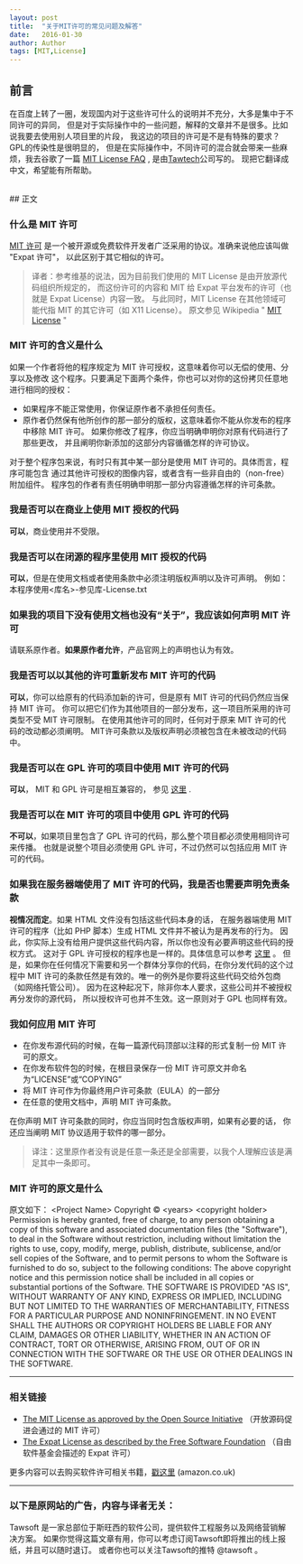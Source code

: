 ```yaml
---
layout: post
title:  "关于MIT许可的常见问题及解答"
date:   2016-01-30
author: Author
tags: [MIT,License]
---
```


## 前言



在百度上转了一圈，发现国内对于这些许可什么的说明并不充分，大多是集中于不同许可的异同，
但是对于实际操作中的一些问题，解释的文章并不是很多。比如说我要去使用别人项目里的片段，
我这边的项目的许可是不是有特殊的要求？GPL的传染性是很明显的，
但是在实际操作中，不同许可的混合就会带来一些麻烦，我去谷歌了一篇
[MIT License FAQ](http://www.tawesoft.co.uk/kb/article/mit-license-faq) ,
是由[Tawtech](http://www.tawesoft.co.uk/)公司写的。
现把它翻译成中文，希望能有所帮助。

<br />
## 正文

### 什么是 MIT 许可

[MIT 许可](https://en.wikipedia.org/wiki/MIT_License)
是一个被开源或免费软件开发者广泛采用的协议。准确来说他应该叫做 "Expat 许可"，
以此区别于其它相似的许可。

> 译者：参考维基的说法，因为目前我们使用的 MIT License 是由开放源代码组织所规定的，
> 而这份许可的内容和 MIT 给 Expat 平台发布的许可（也就是 Expat License）内容一致。
> 与此同时，MIT License 在其他领域可能代指 MIT 的其它许可（如 X11 License）。
> 原文参见 Wikipedia " [MIT License](https://en.wikipedia.org/wiki/MIT_License) "

### MIT 许可的含义是什么

如果一个作者将他的程序规定为 MIT 许可授权，这意味着你可以无偿的使用、分享以及修改
这个程序。只要满足下面两个条件，你也可以对你的这份拷贝任意地进行相同的授权：

* 如果程序不能正常使用，你保证原作者不承担任何责任。
* 原作者仍然保有他所创作的那一部分的版权，这意味着你不能从你发布的程序中移除 MIT 许可。
  如果你修改了程序，你应当明确申明你对原有代码进行了那些更改，
  并且阐明你新添加的这部分内容循循怎样的许可协议。

对于整个程序包来说，有时只有其中某一部分是使用 MIT 许可的。具体而言，程序可能包含
通过其他许可授权的图像内容，或者含有一些非自由的（non-free）附加组件。
程序包的作者有责任明确申明那一部分内容遵循怎样的许可条款。

### 我是否可以在商业上使用 MIT 授权的代码

**可以**，商业使用并不受限。

### 我是否可以在闭源的程序里使用 MIT 授权的代码

**可以**，但是在使用文档或者使用条款中必须注明版权声明以及许可声明。
例如：本程序使用<库名>-参见库-License.txt

### 如果我的项目下没有使用文档也没有“关于”，我应该如何声明 MIT 许可

请联系原作者。**如果原作者允许**，产品官网上的声明也认为有效。

### 我是否可以以其他的许可重新发布 MIT 许可的代码

**可以**，你可以给原有的代码添加新的许可，但是原有 MIT 许可的代码仍然应当保持 MIT 许可。
你可以把它们作为其他项目的一部分发布，这一项目所采用的许可类型不受 MIT 许可限制。
在使用其他许可的同时，任何对于原来 MIT 许可的代码的改动都必须阐明。
MIT许可条款以及版权声明必须被包含在未被改动的代码中。

### 我是否可以在 GPL 许可的项目中使用 MIT 许可的代码

**可以**， MIT 和 GPL 许可是相互兼容的，
参见 [这里](http://www.gnu.org/licenses/license-list.html#Expat) .

### 我是否可以在 MIT 许可的项目中使用 GPL 许可的代码
**不可以**，如果项目里包含了 GPL 许可的代码，那么整个项目都必须使用相同许可来传播。
也就是说整个项目必须使用 GPL 许可，不过仍然可以包括应用 MIT 许可的代码。

### 如果我在服务器端使用了 MIT 许可的代码，我是否也需要声明免责条款

**视情况而定**。如果 HTML 文件没有包括这些代码本身的话，
在服务器端使用 MIT 许可的程序（比如 PHP 脚本）生成 HTML 文件并不被认为是再发布的行为。
因此，你实际上没有给用户提供这些代码内容，所以你也没有必要声明这些代码的授权方式。
这对于 GPL 许可授权的程序也是一样的。具体信息可以参考
[这里](http://www.gnu.org/licenses/gpl-faq.html#WhatCaseIsOutputGPL) 。
但是，如果你在任何情况下需要和另一个群体分享你的代码，在你分发代码的这个过程中
MIT 许可的条款任然是有效的。唯一的例外是你要将这些代码交给外包商（如网络托管公司）。
因为在这种起况下，除非你本人要求，这些公司并不被授权再分发你的源代码，
所以授权许可也并不生效。这一原则对于 GPL 也同样有效。

### 我如何应用 MIT 许可

* 在你发布源代码的时候，在每一篇源代码顶部以注释的形式复制一份 MIT 许可的原文。
* 在你发布软件包的时候，在根目录保存一份 MIT 许可原文并命名为“LICENSE”或“COPYING”
* 将 MIT 许可作为你最终用户许可条款（EULA）的一部分
* 在任意的使用文档中，声明 MIT 许可条款。

在你声明 MIT 许可条款的同时，你应当同时包含版权声明，如果有必要的话，
你还应当阐明 MIT 协议适用于软件的哪一部分。

> 译注：这里原作者没有说是任意一条还是全部需要，以我个人理解应该是满足其中一条即可。

### MIT 许可的原文是什么

原文如下：
&#60;Project Name&#62;
Copyright © &#60;years&#62; &#60;copyright holder&#62;
Permission is hereby granted, free of charge, to any person obtaining a copy of this software and associated documentation files (the "Software"), to deal in the Software without restriction, including without limitation the rights to use, copy, modify, merge, publish, distribute, sublicense, and/or sell copies of the Software, and to permit persons to whom the Software is furnished to do so, subject to the following conditions:
The above copyright notice and this permission notice shall be included in all copies or substantial portions of the Software.
THE SOFTWARE IS PROVIDED "AS IS", WITHOUT WARRANTY OF ANY KIND, EXPRESS OR IMPLIED, INCLUDING BUT NOT LIMITED TO THE WARRANTIES OF MERCHANTABILITY, FITNESS FOR A PARTICULAR PURPOSE AND NONINFRINGEMENT. IN NO EVENT SHALL THE AUTHORS OR COPYRIGHT HOLDERS BE LIABLE FOR ANY CLAIM, DAMAGES OR OTHER LIABILITY, WHETHER IN AN ACTION OF CONTRACT, TORT OR OTHERWISE, ARISING FROM, OUT OF OR IN CONNECTION WITH THE SOFTWARE OR THE USE OR OTHER DEALINGS IN THE SOFTWARE.

----

### 相关链接

* [The MIT License as approved by the Open Source Initiative](http://opensource.org/licenses/mit-license.php)
（开放源码促进会通过的 MIT 许可）
* [The Expat License as described by the Free Software Foundation](http://www.gnu.org/licenses/license-list.html#Expat)
（自由软件基金会描述的 Expat 许可）

更多内容可以去购买软件许可相关书籍，[戳这里](http://www.amazon.co.uk/gp/search?ie=UTF8&camp=1634&creative=6738&index=books&keywords=software+licensing&linkCode=ur2&tag=tskb-21) (amazon.co.uk)

----

### 以下是原网站的广告，内容与译者无关：

Tawsoft 是一家总部位于斯旺西的软件公司，提供软件工程服务以及网络营销解决方案。
如果你觉得这篇文章有用，你可以考虑订阅Tawsoft即将推出的线上报纸，并且可以随时退订。
或者你也可以关注Tawsoft的推特 @tawsoft 。
